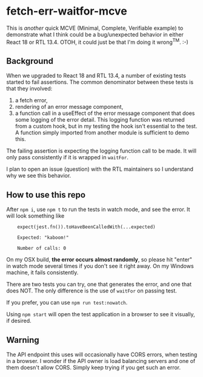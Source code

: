 # fetch-err-waitfor-mcve
This is _another_ quick MCVE (Minimal, Complete, Verifiable example) to demonstrate what I think could be a bug/unexpected behavior in either React 18 or RTL 13.4.  OTOH, it could just be that I'm doing it wrong<sup>TM</sup>. :-)

## Background

When we upgraded to React 18 and RTL 13.4, a number of existing tests started to fail assertions.  The common denominator between these tests is that they involved:

1. a fetch error, 
1. rendering of an error message component, 
1. a function call in a useEffect of the error message component that does some logging of the error detail.  This logging function was returned from a custom hook, but in my testing the hook isn't essential to the test.  A function simply imported from another module is sufficient to demo this.

The failing assertion is expecting the logging function call to be made.  It will only pass consistently if it is wrapped in `waitFor`.

I plan to open an issue (question) with the RTL maintainers so I understand why we see this behavior.

## How to use this repo
After `npm i`, use `npm t` to run the tests in watch mode, and see the error.  It will look something like

```console
    expect(jest.fn()).toHaveBeenCalledWith(...expected)

    Expected: "kaboom!"

    Number of calls: 0
```

On my OSX build, **the error occurs almost randomly**, so please hit "enter" in watch mode several times if you don't see it right away.  On my Windows machine, it fails consistently.

There are two tests you can try, one that generates the error, and one that does NOT.  The only difference is the use of `waitFor` on passing test.  

If you prefer, you can use `npm run test:nowatch`.  

Using `npm start` will open the test application in a browser to see it visually, if desired.  

## Warning
The API endpoint this uses will occasionally have CORS errors, when testing in a browser.  I wonder if the API owner is load balancing servers and one of them doesn't allow CORS.  Simply keep trying if you get such an error.